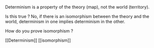 Determinism is a property of the theory (map), not the world (territory).

  Is this true ? No, if there is an isomorphism between the theory and the world, determinism in one implies determinism in the other.

 How do you prove isomorphism ?



[[Determinism]]
[[isomorphism]]
